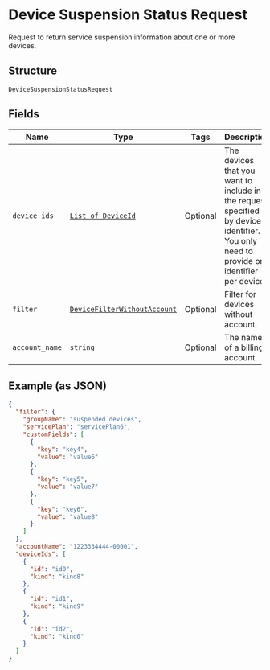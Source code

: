 
# Device Suspension Status Request

Request to return service suspension information about one or more devices.

## Structure

`DeviceSuspensionStatusRequest`

## Fields

| Name | Type | Tags | Description |
|  --- | --- | --- | --- |
| `device_ids` | [`List of DeviceId`](../../doc/models/device-id.md) | Optional | The devices that you want to include in the request, specified by device identifier. You only need to provide one identifier per device. |
| `filter` | [`DeviceFilterWithoutAccount`](../../doc/models/device-filter-without-account.md) | Optional | Filter for devices without account. |
| `account_name` | `string` | Optional | The name of a billing account. |

## Example (as JSON)

```json
{
  "filter": {
    "groupName": "suspended devices",
    "servicePlan": "servicePlan6",
    "customFields": [
      {
        "key": "key4",
        "value": "value6"
      },
      {
        "key": "key5",
        "value": "value7"
      },
      {
        "key": "key6",
        "value": "value8"
      }
    ]
  },
  "accountName": "1223334444-00001",
  "deviceIds": [
    {
      "id": "id0",
      "kind": "kind8"
    },
    {
      "id": "id1",
      "kind": "kind9"
    },
    {
      "id": "id2",
      "kind": "kind0"
    }
  ]
}
```

